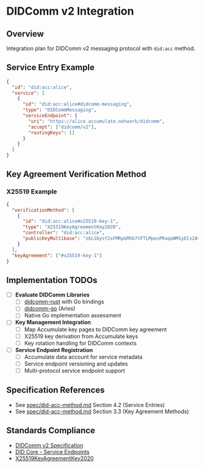 # DIDComm v2 Integration

## Overview
Integration plan for DIDComm v2 messaging protocol with `did:acc` method.

## Service Entry Example

```json
{
  "id": "did:acc:alice",
  "service": [
    {
      "id": "did:acc:alice#didcomm-messaging",
      "type": "DIDCommMessaging",
      "serviceEndpoint": {
        "uri": "https://alice.accumulate.network/didcomm",
        "accept": ["didcomm/v2"],
        "routingKeys": []
      }
    }
  ]
}
```

## Key Agreement Verification Method

### X25519 Example
```json
{
  "verificationMethod": [
    {
      "id": "did:acc:alice#x25519-key-1",
      "type": "X25519KeyAgreementKey2020",
      "controller": "did:acc:alice",
      "publicKeyMultibase": "z6LSbysY2xFMRpGMhb7tFTLMpeuPRaqaWM1yECx2AtzE3KCc"
    }
  ],
  "keyAgreement": ["#x25519-key-1"]
}
```

## Implementation TODOs

- [ ] **Evaluate DIDComm Libraries**
  - [ ] [didcomm-rust](https://github.com/sicpa-dlab/didcomm-rust) with Go bindings
  - [ ] [didcomm-go](https://github.com/hyperledger/aries-framework-go/tree/main/pkg/didcomm) (Aries)
  - [ ] Native Go implementation assessment

- [ ] **Key Management Integration**
  - [ ] Map Accumulate key pages to DIDComm key agreement
  - [ ] X25519 key derivation from Accumulate keys
  - [ ] Key rotation handling for DIDComm contexts

- [ ] **Service Endpoint Registration**
  - [ ] Accumulate data account for service metadata
  - [ ] Service endpoint versioning and updates
  - [ ] Multi-protocol service endpoint support

## Specification References

- See [spec/did-acc-method.md](../spec/did-acc-method.md) Section 4.2 (Service Entries)
- See [spec/did-acc-method.md](../spec/did-acc-method.md) Section 3.3 (Key Agreement Methods)

## Standards Compliance

- [DIDComm v2 Specification](https://identity.foundation/didcomm-messaging/spec/)
- [DID Core - Service Endpoints](https://www.w3.org/TR/did-core/#services)
- [X25519KeyAgreementKey2020](https://w3c-ccg.github.io/lds-x25519-2020/)